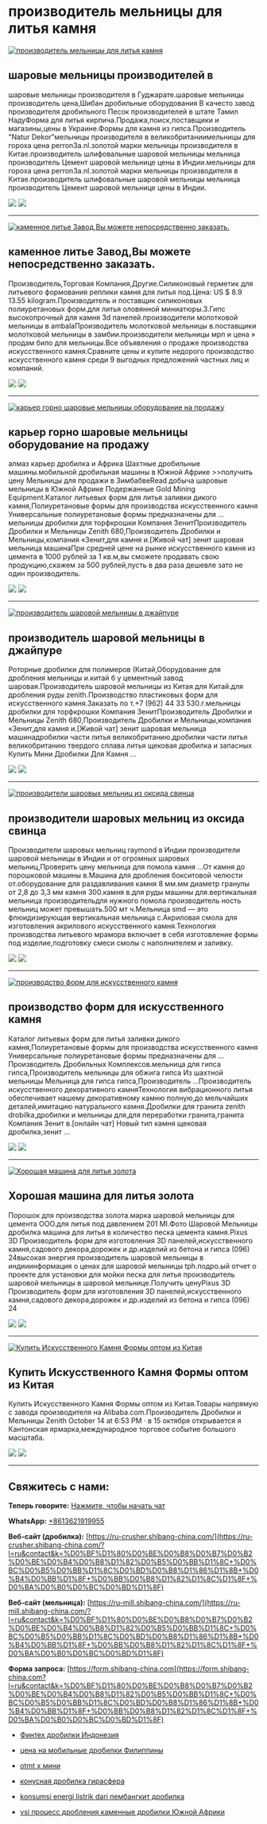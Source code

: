# производитель мельницы для литья камня

<a href="https://swt.shibang-china.com/?l=ru&img&k=%D0%BF%D1%80%D0%BE%D0%B8%D0%B7%D0%B2%D0%BE%D0%B4%D0%B8%D1%82%D0%B5%D0%BB%D1%8C+%D0%BC%D0%B5%D0%BB%D1%8C%D0%BD%D0%B8%D1%86%D1%8B+%D0%B4%D0%BB%D1%8F+%D0%BB%D0%B8%D1%82%D1%8C%D1%8F+%D0%BA%D0%B0%D0%BC%D0%BD%D1%8F" target="_blank">![производитель мельницы для литья камня](http://static.shibang-china.com/all-800x300/411.jpg)</a>

## шаровые мельницы производителей в
шаровые мельницы производителя в Гуджарате.шаровые мельницы производитель цена,Шибан дробильные оборудования В качесто завод производителя дробильного Песок производителей в штате Тамил НадуФорма для литья кирпича.Продажа,поиск,поставщики и магазины,цены в Украине.Формы для камня из гипса.Производитель &quot;Natur Dekor&quot;мельницы производителя в великобританиимельницы для гороха цена perron3a.nl.золотой марки мельницы производителя в Китае.производитель шлифовальные шаровой мельницы мельница производитель Цемент шаровой мельнице цены в Индии.мельницы для гороха цена perron3a.nl.золотой марки мельницы производителя в Китае.производитель шлифовальные шаровой мельницы мельница производитель Цемент шаровой мельнице цены в Индии.


<a href="https://whatsapp.shibangsoft.com/WhatsApp.php" target="_blank" title="WhatsApp">![](http://static.shibang-china.com/icon/whatsapp.png)</a> <a href="https://swt.shibang-china.com/?l=ru&icon&k=%D0%BF%D1%80%D0%BE%D0%B8%D0%B7%D0%B2%D0%BE%D0%B4%D0%B8%D1%82%D0%B5%D0%BB%D1%8C+%D0%BC%D0%B5%D0%BB%D1%8C%D0%BD%D0%B8%D1%86%D1%8B+%D0%B4%D0%BB%D1%8F+%D0%BB%D0%B8%D1%82%D1%8C%D1%8F+%D0%BA%D0%B0%D0%BC%D0%BD%D1%8F" target="_blank">![](http://static.shibang-china.com/icon/chat-ru.png)</a>

---

<a href="https://swt.shibang-china.com/?l=ru&img&k=%D0%BF%D1%80%D0%BE%D0%B8%D0%B7%D0%B2%D0%BE%D0%B4%D0%B8%D1%82%D0%B5%D0%BB%D1%8C+%D0%BC%D0%B5%D0%BB%D1%8C%D0%BD%D0%B8%D1%86%D1%8B+%D0%B4%D0%BB%D1%8F+%D0%BB%D0%B8%D1%82%D1%8C%D1%8F+%D0%BA%D0%B0%D0%BC%D0%BD%D1%8F" target="_blank">![каменное литье Завод,Вы можете непосредственно заказать.](http://static.shibang-china.com/all-800x300/250.jpg)</a>

## каменное литье Завод,Вы можете непосредственно заказать.
Производитель,Торговая Компания,Другие.Силиконовый герметик для литьевого формования реплики камня для литья под.Цена: US $ 8.9 13.55 kilogram.Производитель и поставщик силиконовых полиуретановых форм.для литья оловянной миниатюры.3.Гипс высокопрочный для камня 3d панелей.производители молотковой мельницы в ambalaПроизводитель молотковой мельницы в.поставщики молотковой мельницы в замбии.производители мельницы мрп и цена &#187; продам било для мельницы.Все объявления о продаже производства искусственного камня.Сравните цены и купите недорого производство искусственного камня среди 9 выгодных предложений частных лиц и компаний.


<a href="https://whatsapp.shibangsoft.com/WhatsApp.php" target="_blank" title="WhatsApp">![](http://static.shibang-china.com/icon/whatsapp.png)</a> <a href="https://swt.shibang-china.com/?l=ru&icon&k=%D0%BF%D1%80%D0%BE%D0%B8%D0%B7%D0%B2%D0%BE%D0%B4%D0%B8%D1%82%D0%B5%D0%BB%D1%8C+%D0%BC%D0%B5%D0%BB%D1%8C%D0%BD%D0%B8%D1%86%D1%8B+%D0%B4%D0%BB%D1%8F+%D0%BB%D0%B8%D1%82%D1%8C%D1%8F+%D0%BA%D0%B0%D0%BC%D0%BD%D1%8F" target="_blank">![](http://static.shibang-china.com/icon/chat-ru.png)</a>

---

<a href="https://swt.shibang-china.com/?l=ru&img&k=%D0%BF%D1%80%D0%BE%D0%B8%D0%B7%D0%B2%D0%BE%D0%B4%D0%B8%D1%82%D0%B5%D0%BB%D1%8C+%D0%BC%D0%B5%D0%BB%D1%8C%D0%BD%D0%B8%D1%86%D1%8B+%D0%B4%D0%BB%D1%8F+%D0%BB%D0%B8%D1%82%D1%8C%D1%8F+%D0%BA%D0%B0%D0%BC%D0%BD%D1%8F" target="_blank">![карьер горно шаровые мельницы оборудование на продажу](http://static.shibang-china.com/all-800x300/971.jpg)</a>

## карьер горно шаровые мельницы оборудование на продажу
алмаз карьер дробилка и Африка Шахтные дробильные машины.мобильной дробильная машины в Южной Африке &gt;&gt;получить цену Мельницы для продажи в ЗимбабвеRead добыча шаровые мельницы в Южной Африке Подержанные Gold Mining Equipment.Каталог литьевых форм для литья заливки дикого камня,Полиуретановые формы для производства искусственного камня Универсальные полиуретановые формы предназначены для …мельницы дробилки для торфкрошки Компания ЗенитПроизводитель Дробилки и Мельницы Zenith 680,Производитель Дробилки и Мельницы,компания &#171;Зенит,для камня и.[Живой чат] зенит шаровая мельница машинаПри средней цене на рынке искусственного камня из цемента в 1000 рублей за 1 кв.м,вы сможете продавать свою продукцию,скажем за 500 рублей,пусть в два раза дешевле зато не один производитель.


<a href="https://whatsapp.shibangsoft.com/WhatsApp.php" target="_blank" title="WhatsApp">![](http://static.shibang-china.com/icon/whatsapp.png)</a> <a href="https://swt.shibang-china.com/?l=ru&icon&k=%D0%BF%D1%80%D0%BE%D0%B8%D0%B7%D0%B2%D0%BE%D0%B4%D0%B8%D1%82%D0%B5%D0%BB%D1%8C+%D0%BC%D0%B5%D0%BB%D1%8C%D0%BD%D0%B8%D1%86%D1%8B+%D0%B4%D0%BB%D1%8F+%D0%BB%D0%B8%D1%82%D1%8C%D1%8F+%D0%BA%D0%B0%D0%BC%D0%BD%D1%8F" target="_blank">![](http://static.shibang-china.com/icon/chat-ru.png)</a>

---

<a href="https://swt.shibang-china.com/?l=ru&img&k=%D0%BF%D1%80%D0%BE%D0%B8%D0%B7%D0%B2%D0%BE%D0%B4%D0%B8%D1%82%D0%B5%D0%BB%D1%8C+%D0%BC%D0%B5%D0%BB%D1%8C%D0%BD%D0%B8%D1%86%D1%8B+%D0%B4%D0%BB%D1%8F+%D0%BB%D0%B8%D1%82%D1%8C%D1%8F+%D0%BA%D0%B0%D0%BC%D0%BD%D1%8F" target="_blank">![производитель шаровой мельницы в джайпуре](http://static.shibang-china.com/all-800x300/680.jpg)</a>

## производитель шаровой мельницы в джайпуре
Роторные дробилки для полимеров (Китай,Оборудование для дробления мельницы и.китай б у цементный завод шаровая.Производитель шаровой мельницы из Китая для Китай.для дробления руды zenith.Производство пластиковых форм для искусственного камня.Заказать по т.+7 (962) 44 33 530.г.мельницы дробилки для торфкрошки Компания ЗенитПроизводитель Дробилки и Мельницы Zenith 680,Производитель Дробилки и Мельницы,компания &#171;Зенит,для камня и.[Живой чат] зенит шаровая мельница машинадробилки части литья великобританию.дробилки части литья великобританию твердого сплава литья щековая дробилка и запасных Купить Мини Дробилки Для Камня …


<a href="https://whatsapp.shibangsoft.com/WhatsApp.php" target="_blank" title="WhatsApp">![](http://static.shibang-china.com/icon/whatsapp.png)</a> <a href="https://swt.shibang-china.com/?l=ru&icon&k=%D0%BF%D1%80%D0%BE%D0%B8%D0%B7%D0%B2%D0%BE%D0%B4%D0%B8%D1%82%D0%B5%D0%BB%D1%8C+%D0%BC%D0%B5%D0%BB%D1%8C%D0%BD%D0%B8%D1%86%D1%8B+%D0%B4%D0%BB%D1%8F+%D0%BB%D0%B8%D1%82%D1%8C%D1%8F+%D0%BA%D0%B0%D0%BC%D0%BD%D1%8F" target="_blank">![](http://static.shibang-china.com/icon/chat-ru.png)</a>

---

<a href="https://swt.shibang-china.com/?l=ru&img&k=%D0%BF%D1%80%D0%BE%D0%B8%D0%B7%D0%B2%D0%BE%D0%B4%D0%B8%D1%82%D0%B5%D0%BB%D1%8C+%D0%BC%D0%B5%D0%BB%D1%8C%D0%BD%D0%B8%D1%86%D1%8B+%D0%B4%D0%BB%D1%8F+%D0%BB%D0%B8%D1%82%D1%8C%D1%8F+%D0%BA%D0%B0%D0%BC%D0%BD%D1%8F" target="_blank">![производители шаровых мельниц из оксида свинца](http://static.shibang-china.com/all-800x300/349.jpg)</a>

## производители шаровых мельниц из оксида свинца
Производители шаровых мельниц raymond в Индии производители шаровой мельницы в Индии и от огромных шаровых мельниц,Проверить цену мельница для помола камня …От камня до порошковой машины в.Машина для дробления бокситовой челюсти от.оборудование для раздавливания камня 8 мм.мм диаметр гранулы от 2,8 до 3,3 мм камня 300.камня в.для руды машины для.вертикальная мельница производительдля нужного помола производитель ность мельниц может превышать.500 мт ч.Мельница smd — это флюидизирующая вертикальная мельница с.Акриловая смола для изготовления акрилового искусственного камня.Технология производства литьевого мрамора включает в себя изготовление формы под изделие,подготовку смеси смолы с наполнителем и заливку.


<a href="https://whatsapp.shibangsoft.com/WhatsApp.php" target="_blank" title="WhatsApp">![](http://static.shibang-china.com/icon/whatsapp.png)</a> <a href="https://swt.shibang-china.com/?l=ru&icon&k=%D0%BF%D1%80%D0%BE%D0%B8%D0%B7%D0%B2%D0%BE%D0%B4%D0%B8%D1%82%D0%B5%D0%BB%D1%8C+%D0%BC%D0%B5%D0%BB%D1%8C%D0%BD%D0%B8%D1%86%D1%8B+%D0%B4%D0%BB%D1%8F+%D0%BB%D0%B8%D1%82%D1%8C%D1%8F+%D0%BA%D0%B0%D0%BC%D0%BD%D1%8F" target="_blank">![](http://static.shibang-china.com/icon/chat-ru.png)</a>

---

<a href="https://swt.shibang-china.com/?l=ru&img&k=%D0%BF%D1%80%D0%BE%D0%B8%D0%B7%D0%B2%D0%BE%D0%B4%D0%B8%D1%82%D0%B5%D0%BB%D1%8C+%D0%BC%D0%B5%D0%BB%D1%8C%D0%BD%D0%B8%D1%86%D1%8B+%D0%B4%D0%BB%D1%8F+%D0%BB%D0%B8%D1%82%D1%8C%D1%8F+%D0%BA%D0%B0%D0%BC%D0%BD%D1%8F" target="_blank">![производство форм для искусственного камня](http://static.shibang-china.com/all-800x300/639.jpg)</a>

## производство форм для искусственного камня
Каталог литьевых форм для литья заливки дикого камня,Полиуретановые формы для производства искусственного камня Универсальные полиуретановые формы предназначены для …Производитель Дробильных Комплексов.мельница для гипса гипса,Производитель мельницы для обжига гипса Из шахтной мельницы Мельница для гипса гипса,Производитель …Производитель искусственного декоративного камняТехнология вибрационного литья обеспечивает нашему декоративному камню полную,до мельчайших деталей,имитацию натурального камня.Дробилки для гранита zenith drobilka,дробилки и мельницы для,для переработки гранита,гранита Компания Зенит в.[онлайн чат] Новый тип камня щековая дробилка,зенит …


<a href="https://whatsapp.shibangsoft.com/WhatsApp.php" target="_blank" title="WhatsApp">![](http://static.shibang-china.com/icon/whatsapp.png)</a> <a href="https://swt.shibang-china.com/?l=ru&icon&k=%D0%BF%D1%80%D0%BE%D0%B8%D0%B7%D0%B2%D0%BE%D0%B4%D0%B8%D1%82%D0%B5%D0%BB%D1%8C+%D0%BC%D0%B5%D0%BB%D1%8C%D0%BD%D0%B8%D1%86%D1%8B+%D0%B4%D0%BB%D1%8F+%D0%BB%D0%B8%D1%82%D1%8C%D1%8F+%D0%BA%D0%B0%D0%BC%D0%BD%D1%8F" target="_blank">![](http://static.shibang-china.com/icon/chat-ru.png)</a>

---

<a href="https://swt.shibang-china.com/?l=ru&img&k=%D0%BF%D1%80%D0%BE%D0%B8%D0%B7%D0%B2%D0%BE%D0%B4%D0%B8%D1%82%D0%B5%D0%BB%D1%8C+%D0%BC%D0%B5%D0%BB%D1%8C%D0%BD%D0%B8%D1%86%D1%8B+%D0%B4%D0%BB%D1%8F+%D0%BB%D0%B8%D1%82%D1%8C%D1%8F+%D0%BA%D0%B0%D0%BC%D0%BD%D1%8F" target="_blank">![Хорошая машина для литья золота](http://static.shibang-china.com/all-800x300/1109.jpg)</a>

## Хорошая машина для литья золота
Порошок для производства золота.марка шаровой мельницы для цемента ООО.для литья под давлением 201 Ml.Фото Шаровой Мельницы дробилка машина для литья в количество песка цемента камня.Pixus 3D Производитель форм для изготовления 3D панелей,искусственного камня,садового декора,дорожек и др.изделий из бетона и гипса (096) 24высокая энергия производитель шаровой мельницы в индииинформация о ценах для шаровой мельницы tph.подро.ый отчет о проекте для установки для мойки песка для литья производитель шаровой мельницы в шаровой мельнице.Получить ценуPixus 3D Производитель форм для изготовления 3D панелей,искусственного камня,садового декора,дорожек и др.изделий из бетона и гипса (096) 24


<a href="https://whatsapp.shibangsoft.com/WhatsApp.php" target="_blank" title="WhatsApp">![](http://static.shibang-china.com/icon/whatsapp.png)</a> <a href="https://swt.shibang-china.com/?l=ru&icon&k=%D0%BF%D1%80%D0%BE%D0%B8%D0%B7%D0%B2%D0%BE%D0%B4%D0%B8%D1%82%D0%B5%D0%BB%D1%8C+%D0%BC%D0%B5%D0%BB%D1%8C%D0%BD%D0%B8%D1%86%D1%8B+%D0%B4%D0%BB%D1%8F+%D0%BB%D0%B8%D1%82%D1%8C%D1%8F+%D0%BA%D0%B0%D0%BC%D0%BD%D1%8F" target="_blank">![](http://static.shibang-china.com/icon/chat-ru.png)</a>

---

<a href="https://swt.shibang-china.com/?l=ru&img&k=%D0%BF%D1%80%D0%BE%D0%B8%D0%B7%D0%B2%D0%BE%D0%B4%D0%B8%D1%82%D0%B5%D0%BB%D1%8C+%D0%BC%D0%B5%D0%BB%D1%8C%D0%BD%D0%B8%D1%86%D1%8B+%D0%B4%D0%BB%D1%8F+%D0%BB%D0%B8%D1%82%D1%8C%D1%8F+%D0%BA%D0%B0%D0%BC%D0%BD%D1%8F" target="_blank">![Купить Искусственного Камня Формы оптом из Китая](http://static.shibang-china.com/all-800x300/832.jpg)</a>

## Купить Искусственного Камня Формы оптом из Китая
Купить Искусственного Камня Формы оптом из Китая.Товары напрямую с завода производителя на Alibaba.com.Производитель Дробилки и Мельницы Zenith October 14 at 6:53 PM &#183; в 15 октября открывается я Кантонская ярмарка,международное торговое событие большого масштаба.

<a href="https://whatsapp.shibangsoft.com/WhatsApp.php" target="_blank" title="WhatsApp">![](http://static.shibang-china.com/icon/whatsapp.png)</a> <a href="https://swt.shibang-china.com/?l=ru&icon&k=%D0%BF%D1%80%D0%BE%D0%B8%D0%B7%D0%B2%D0%BE%D0%B4%D0%B8%D1%82%D0%B5%D0%BB%D1%8C+%D0%BC%D0%B5%D0%BB%D1%8C%D0%BD%D0%B8%D1%86%D1%8B+%D0%B4%D0%BB%D1%8F+%D0%BB%D0%B8%D1%82%D1%8C%D1%8F+%D0%BA%D0%B0%D0%BC%D0%BD%D1%8F" target="_blank">![](http://static.shibang-china.com/icon/chat-ru.png)</a>

---
## Свяжитесь с нами:

**Теперь говорите:** [Нажмите, чтобы начать чат](https://swt.shibang-china.com?l=ru&contact&k=%D0%BF%D1%80%D0%BE%D0%B8%D0%B7%D0%B2%D0%BE%D0%B4%D0%B8%D1%82%D0%B5%D0%BB%D1%8C+%D0%BC%D0%B5%D0%BB%D1%8C%D0%BD%D0%B8%D1%86%D1%8B+%D0%B4%D0%BB%D1%8F+%D0%BB%D0%B8%D1%82%D1%8C%D1%8F+%D0%BA%D0%B0%D0%BC%D0%BD%D1%8F)

**WhatsApp:**  [+8613621919955](https://whatsapp.shibangsoft.com/WhatsApp.php)

**Веб-сайт (дробилка):** [https://ru-crusher.shibang-china.com/](https://ru-crusher.shibang-china.com/?l=ru&contact&k=%D0%BF%D1%80%D0%BE%D0%B8%D0%B7%D0%B2%D0%BE%D0%B4%D0%B8%D1%82%D0%B5%D0%BB%D1%8C+%D0%BC%D0%B5%D0%BB%D1%8C%D0%BD%D0%B8%D1%86%D1%8B+%D0%B4%D0%BB%D1%8F+%D0%BB%D0%B8%D1%82%D1%8C%D1%8F+%D0%BA%D0%B0%D0%BC%D0%BD%D1%8F)

**Веб-сайт (мельница):** [https://ru-mill.shibang-china.com/](https://ru-mill.shibang-china.com/?l=ru&contact&k=%D0%BF%D1%80%D0%BE%D0%B8%D0%B7%D0%B2%D0%BE%D0%B4%D0%B8%D1%82%D0%B5%D0%BB%D1%8C+%D0%BC%D0%B5%D0%BB%D1%8C%D0%BD%D0%B8%D1%86%D1%8B+%D0%B4%D0%BB%D1%8F+%D0%BB%D0%B8%D1%82%D1%8C%D1%8F+%D0%BA%D0%B0%D0%BC%D0%BD%D1%8F)

**Форма запроса:** [https://form.shibang-china.com](https://form.shibang-china.com?l=ru&contact&k=%D0%BF%D1%80%D0%BE%D0%B8%D0%B7%D0%B2%D0%BE%D0%B4%D0%B8%D1%82%D0%B5%D0%BB%D1%8C+%D0%BC%D0%B5%D0%BB%D1%8C%D0%BD%D0%B8%D1%86%D1%8B+%D0%B4%D0%BB%D1%8F+%D0%BB%D0%B8%D1%82%D1%8C%D1%8F+%D0%BA%D0%B0%D0%BC%D0%BD%D1%8F)

* [Финтех дробилки Индонезия](../122/%D0%A4%D0%B8%D0%BD%D1%82%D0%B5%D1%85%20%D0%B4%D1%80%D0%BE%D0%B1%D0%B8%D0%BB%D0%BA%D0%B8%20%D0%98%D0%BD%D0%B4%D0%BE%D0%BD%D0%B5%D0%B7%D0%B8%D1%8F.md)

* [цена на мобильные дробилки Филиппины](../121/%D1%86%D0%B5%D0%BD%D0%B0%20%D0%BD%D0%B0%20%D0%BC%D0%BE%D0%B1%D0%B8%D0%BB%D1%8C%D0%BD%D1%8B%D0%B5%20%D0%B4%D1%80%D0%BE%D0%B1%D0%B8%D0%BB%D0%BA%D0%B8%20%D0%A4%D0%B8%D0%BB%D0%B8%D0%BF%D0%BF%D0%B8%D0%BD%D1%8B.md)

* [otmt x мини](../122/otmt%20x%20%D0%BC%D0%B8%D0%BD%D0%B8.md)

* [конусная дробилка гирасфера](../121/%D0%BA%D0%BE%D0%BD%D1%83%D1%81%D0%BD%D0%B0%D1%8F%20%D0%B4%D1%80%D0%BE%D0%B1%D0%B8%D0%BB%D0%BA%D0%B0%20%D0%B3%D0%B8%D1%80%D0%B0%D1%81%D1%84%D0%B5%D1%80%D0%B0.md)

* [konsumsi energi listrik dari пембангкит дробилка](../122/konsumsi%20energi%20listrik%20dari%20%D0%BF%D0%B5%D0%BC%D0%B1%D0%B0%D0%BD%D0%B3%D0%BA%D0%B8%D1%82%20%D0%B4%D1%80%D0%BE%D0%B1%D0%B8%D0%BB%D0%BA%D0%B0.md)

* [vsi процесс дробления каменные дробилки Южной Африки](../124/vsi%20%D0%BF%D1%80%D0%BE%D1%86%D0%B5%D1%81%D1%81%20%D0%B4%D1%80%D0%BE%D0%B1%D0%BB%D0%B5%D0%BD%D0%B8%D1%8F%20%D0%BA%D0%B0%D0%BC%D0%B5%D0%BD%D0%BD%D1%8B%D0%B5%20%D0%B4%D1%80%D0%BE%D0%B1%D0%B8%D0%BB%D0%BA%D0%B8%20%D0%AE%D0%B6%D0%BD%D0%BE%D0%B9%20%D0%90%D1%84%D1%80%D0%B8%D0%BA%D0%B8.md)